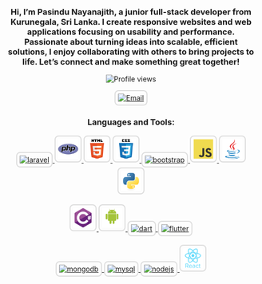 

<h3 align="center">Hi, I’m Pasindu Nayanajith, a junior full-stack developer from Kurunegala, Sri Lanka. I create responsive websites and web applications focusing on usability and performance. Passionate about turning ideas into scalable, efficient solutions, I enjoy collaborating with others to bring projects to life. Let’s connect and make something great together!</h3>

<p align="center"> 
    <img src="https://komarev.com/ghpvc/?username=rmpasindu&label=Profile%20views&color=0e75b6&style=flat" alt="Profile views" /> 
</p>

<p align="center">
    <a href="mailto:rmnpasindu@gmail.com" target="_blank" rel="noreferrer">
        <img src="https://ssl.gstatic.com/ui/v1/icons/mail/rfr/logo_gmail_lockup_default_1x_r5.png" alt="Email" width="100" height="50" style="border: 2px solid #ddd; border-radius: 8px; padding: 5px;"/>
    </a>
</p>

<h3 align="center">Languages and Tools:</h3>
<p align="center"> 
    <a href="https://laravel.com/" target="_blank" rel="noreferrer">
        <img src="https://github.com/Scar1109/skill-icons/blob/main/icons/Laravel-Light.svg" alt="laravel" width="40" height="40" style="border: 2px solid #ddd; border-radius: 8px; padding: 5px;"/>
    </a>
    <a href="https://www.php.net" target="_blank" rel="noreferrer">
        <img src="https://raw.githubusercontent.com/devicons/devicon/master/icons/php/php-original.svg" alt="php" width="40" height="40" style="border: 2px solid #ddd; border-radius: 8px; padding: 5px;"/>
    </a>
    <a href="https://www.w3.org/html/" target="_blank" rel="noreferrer">
        <img src="https://raw.githubusercontent.com/devicons/devicon/master/icons/html5/html5-original-wordmark.svg" alt="html5" width="40" height="40" style="border: 2px solid #ddd; border-radius: 8px; padding: 5px;"/>
    </a>
    <a href="https://www.w3schools.com/css/" target="_blank" rel="noreferrer">
        <img src="https://raw.githubusercontent.com/devicons/devicon/master/icons/css3/css3-original-wordmark.svg" alt="css3" width="40" height="40" style="border: 2px solid #ddd; border-radius: 8px; padding: 5px;"/>
    </a>
    <a href="https://getbootstrap.com" target="_blank" rel="noreferrer">
        <img src="https://github.com/Scar1109/skill-icons/blob/main/icons/Bootstrap.svg" alt="bootstrap" width="40" height="40" style="border: 2px solid #ddd; border-radius: 8px; padding: 5px;"/>
    </a>
    <a href="https://developer.mozilla.org/en-US/docs/Web/JavaScript" target="_blank" rel="noreferrer">
        <img src="https://raw.githubusercontent.com/devicons/devicon/master/icons/javascript/javascript-original.svg" alt="javascript" width="40" height="40" style="border: 2px solid #ddd; border-radius: 8px; padding: 5px;"/>
    </a>
    <a href="https://www.java.com" target="_blank" rel="noreferrer">
        <img src="https://raw.githubusercontent.com/devicons/devicon/master/icons/java/java-original.svg" alt="java" width="40" height="40" style="border: 2px solid #ddd; border-radius: 8px; padding: 5px;"/>
    </a>
    <a href="https://www.python.org" target="_blank" rel="noreferrer">
        <img src="https://raw.githubusercontent.com/devicons/devicon/master/icons/python/python-original.svg" alt="python" width="40" height="40" style="border: 2px solid #ddd; border-radius: 8px; padding: 5px;"/>
    </a>
    <br><br>
    <a href="https://www.w3schools.com/cs/" target="_blank" rel="noreferrer">
        <img src="https://raw.githubusercontent.com/devicons/devicon/master/icons/csharp/csharp-original.svg" alt="csharp" width="40" height="40" style="border: 2px solid #ddd; border-radius: 8px; padding: 5px;"/>
    </a>
    <a href="https://developer.android.com" target="_blank" rel="noreferrer">
        <img src="https://raw.githubusercontent.com/devicons/devicon/master/icons/android/android-original-wordmark.svg" alt="android" width="40" height="40" style="border: 2px solid #ddd; border-radius: 8px; padding: 5px;"/>
    </a>
    <a href="https://dart.dev" target="_blank" rel="noreferrer">
        <img src="https://www.vectorlogo.zone/logos/dartlang/dartlang-icon.svg" alt="dart" width="40" height="40" style="border: 2px solid #ddd; border-radius: 8px; padding: 5px;"/>
    </a>
    <a href="https://flutter.dev" target="_blank" rel="noreferrer">
        <img src="https://www.vectorlogo.zone/logos/flutterio/flutterio-icon.svg" alt="flutter" width="40" height="40" style="border: 2px solid #ddd; border-radius: 8px; padding: 5px;"/>
    </a>
    <br><br>
    <a href="https://www.mongodb.com/" target="_blank" rel="noreferrer">
        <img src="https://github.com/Scar1109/skill-icons/blob/main/icons/MongoDB.svg" alt="mongodb" width="40" height="40" style="border: 2px solid #ddd; border-radius: 8px; padding: 5px;"/>
    </a>
    <a href="https://www.mysql.com/" target="_blank" rel="noreferrer">
        <img src="https://github.com/Scar1109/skill-icons/blob/main/icons/MySQL-Light.svg" alt="mysql" width="40" height="40" style="border: 2px solid #ddd; border-radius: 8px; padding: 5px;"/>
    </a>
    <a href="https://nodejs.org" target="_blank" rel="noreferrer">
        <img src="https://github.com/Scar1109/skill-icons/blob/main/icons/NodeJS-Light.svg" alt="nodejs" width="40" height="40" style="border: 2px solid #ddd; border-radius: 8px; padding: 5px;"/>
    </a>
    <a href="https://reactjs.org/" target="_blank" rel="noreferrer">
        <img src="https://raw.githubusercontent.com/devicons/devicon/master/icons/react/react-original-wordmark.svg" alt="react" width="40" height="40" style="border: 2px solid #ddd; border-radius: 8px; padding: 5px;"/>
    </a>
    <a href="https://www.figma.com/" target="_blank" rel="noreferrer">
        <img src="https://www.vectorlogo.zone/logos/figma/figma-icon.svg" alt="figma" width="40" height="40" style="border: 2px solid #ddd; border-radius: 8

